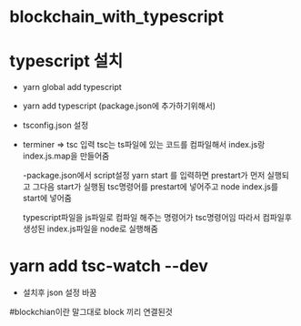 # blockchain_with_typescript

# typescript 설치

- yarn global add typescript
- yarn add typescript (package.json에 추가하기위해서)
- tsconfig.json 설정
- terminer => tsc 입력
  tsc는 ts파일에 있는 코드를 컴파일해서 index.js랑 index.js.map을 만들어줌

  -package.json에서 script설정
  yarn start 를 입력하면 prestart가 먼저 실행되고 그다음 start가 실행됨
  tsc명령어를 prestart에 넣어주고 node index.js를 start에 넣어줌

  typescript파일을 js파일로 컴파일 해주는 명령어가 tsc명령어임
  따라서 컴파일후 생성된 index.js파일을 node로 실행해줌

# yarn add tsc-watch --dev

- 설치후 json 설정 바꿈

#blockchian이란 말그대로 block 끼리 연결된것
